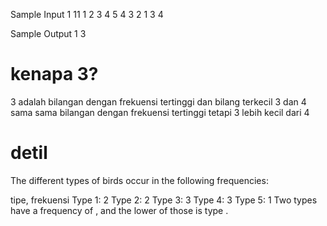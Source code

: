 Sample Input 1
11
1 2 3 4 5 4 3 2 1 3 4

Sample Output 1
3

# kenapa 3?
3 adalah bilangan dengan frekuensi tertinggi dan bilang terkecil
3 dan 4 sama sama bilangan dengan frekuensi tertinggi tetapi 3 lebih kecil dari 4

# detil
The different types of birds occur in the following frequencies:

tipe, frekuensi
Type 1: 2
Type 2: 2
Type 3: 3
Type 4: 3
Type 5: 1 
Two types have a frequency of , and the lower of those is type .

